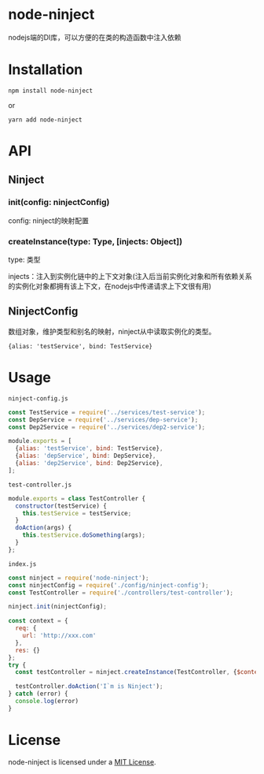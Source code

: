 # node-ninject
nodejs端的DI库，可以方便的在类的构造函数中注入依赖

# Installation
`npm install node-ninject`

or

`yarn add node-ninject`

# API

## Ninject
### init(config: ninjectConfig)
config: ninject的映射配置

### createInstance(type: Type, [injects: Object])
type: 类型

injects：注入到实例化链中的上下文对象(注入后当前实例化对象和所有依赖关系的实例化对象都拥有该上下文，在nodejs中传递请求上下文很有用)


## NinjectConfig
数组对象，维护类型和别名的映射，ninject从中读取实例化的类型。

`{alias: 'testService', bind: TestService}`


# Usage
`ninject-config.js`
``` javascript
const TestService = require('../services/test-service');
const DepService = require('../services/dep-service');
const Dep2Service = require('../services/dep2-service');

module.exports = [
  {alias: 'testService', bind: TestService},
  {alias: 'depService', bind: DepService},
  {alias: 'dep2Service', bind: Dep2Service},
];

```
`test-controller.js`
``` javascript
module.exports = class TestController {
  constructor(testService) {
    this.testService = testService;
  }
  doAction(args) {
    this.testService.doSomething(args);
  }
};

```
`index.js`
``` javascript
const ninject = require('node-ninject');
const ninjectConfig = require('./config/ninject-config');
const TestController = require('./controllers/test-controller');

ninject.init(ninjectConfig);

const context = {
  req: {
    url: 'http://xxx.com'
  },
  res: {}
};
try {
  const testController = ninject.createInstance(TestController, {$context: context});

  testController.doAction('I`m is Ninject');
} catch (error) {
  console.log(error)
}
```

# License

node-ninject is licensed under a [MIT  License](./LICENSE).

